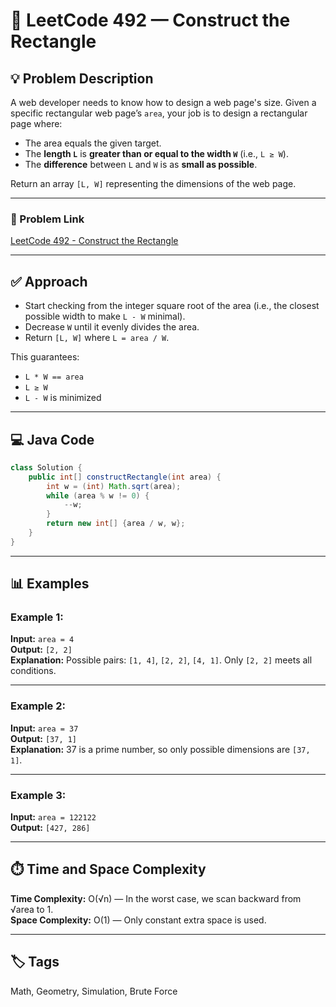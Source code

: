 # 📐 LeetCode 492 — Construct the Rectangle

## 💡 Problem Description

A web developer needs to know how to design a web page's size. Given a specific rectangular web page’s `area`, your job is to design a rectangular page where:

- The area equals the given target.
- The **length `L`** is **greater than or equal to the width `W`** (i.e., `L ≥ W`).
- The **difference** between `L` and `W` is as **small as possible**.

Return an array `[L, W]` representing the dimensions of the web page.

---

### 🔗 Problem Link

[LeetCode 492 - Construct the Rectangle](https://leetcode.com/problems/construct-the-rectangle/)

---

## ✅ Approach

- Start checking from the integer square root of the area (i.e., the closest possible width to make `L - W` minimal).
- Decrease `W` until it evenly divides the area.
- Return `[L, W]` where `L = area / W`.

This guarantees:
- `L * W == area`
- `L ≥ W`
- `L - W` is minimized

---

## 💻 Java Code

```java
class Solution {
    public int[] constructRectangle(int area) {
        int w = (int) Math.sqrt(area);
        while (area % w != 0) {
            --w;
        }
        return new int[] {area / w, w};
    }
}
```

---

## 📊 Examples

### Example 1:

**Input:** `area = 4`  
**Output:** `[2, 2]`  
**Explanation:** Possible pairs: `[1, 4]`, `[2, 2]`, `[4, 1]`. Only `[2, 2]` meets all conditions.

---

### Example 2:

**Input:** `area = 37`  
**Output:** `[37, 1]`  
**Explanation:** 37 is a prime number, so only possible dimensions are `[37, 1]`.

---

### Example 3:

**Input:** `area = 122122`  
**Output:** `[427, 286]`

---

## ⏱️ Time and Space Complexity

**Time Complexity:** O(√n) — In the worst case, we scan backward from √area to 1.  
**Space Complexity:** O(1) — Only constant extra space is used.

---

## 🏷️ Tags

Math, Geometry, Simulation, Brute Force
